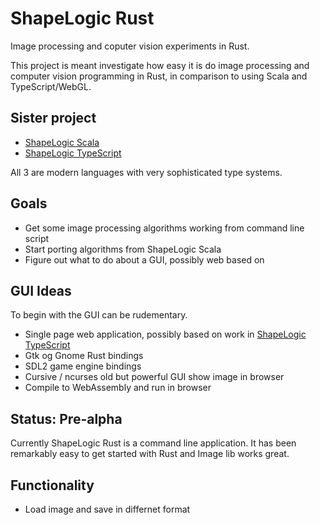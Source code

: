 # ShapeLogic Rust

Image processing and coputer vision experiments in Rust.

This project is meant investigate how easy it is do image processing and computer vision programming in Rust, 
in comparison to using Scala and TypeScript/WebGL.

## Sister project ##

* [ShapeLogic Scala](https://github.com/sami-badawi/shapelogic-scala)
* [ShapeLogic TypeScript](https://github.com/sami-badawi/shapelogic-typescript)

All 3 are modern languages with very sophisticated type systems.

## Goals ##

* Get some image processing algorithms working from command line script
* Start porting algorithms from ShapeLogic Scala
* Figure out what to do about a GUI, possibly web based on

## GUI Ideas ##

To begin with the GUI can be rudementary.

* Single page web application, possibly based on work in [ShapeLogic TypeScript](https://github.com/sami-badawi/shapelogic-typescript)
* Gtk og Gnome Rust bindings
* SDL2 game engine bindings
* Cursive / ncurses old but powerful GUI show image in browser
* Compile to WebAssembly and run in browser

## Status: Pre-alpha ##

Currently ShapeLogic Rust is a command line application. It has been remarkably easy to get started with Rust and Image lib works great.

## Functionality ##

* Load image and save in differnet format


